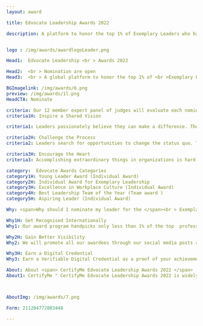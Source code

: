 ```yaml
---
layout: award

title: Edvocate Leadership Awards 2022

description: A platform to honor the top 1% of Exemplary Leaders who have led ordinary people in accomplishing extraordinary outcomes in the field of Education and Education Technology.


logo : /img/awards/awardlogoLeader.png

Head1:  Edvocate Leadership <br > Awards 2022 

Head2:  <br > Nomination are open 
Head3:  <br > A global platform to honor the top 1% of <br >Exemplary Leaders who have lead ordinary people in <br >accomplishing extraordinary outcomes <br >in the field of Education and Education Technology.

BGImagelink: /img/awards/6.png
preview: /img/awards/1l.png
HeadCTA: Nominate

criteria: Our 12 member expert panel of judges will evaluate each nomination primarily based on the below three criteria
criteria1H: Inspire a Shared Vision

criteria1: Leaders passionately believe they can make a difference. They envision the future and create an ideal and unique image of what the organization can become. Through their magnetism and persuasion, leaders enlist others in their dreams. They breathe life into their visions and get people to see exciting possibilities for the future.

criteria2H: Challenge the Process
criteria2: Leaders search for opportunities to change the status quo. They look for innovative ways to improve the organization. In doing so, they experiment and take risks. Since complex change threatens to overwhelm people and stifle action, leaders set interim goals so that people can achieve small wins as they work toward larger objectives. Effective leaders unravel bureaucracy when it impedes action. 

criteria3H: Encourage the Heart 
criteria3: Accomplishing extraordinary things in organizations is hard work. To keep hope and determination alive, leaders recognize the contributions that individuals make. In every winning team, the members need to share in the rewards of their efforts, so leaders celebrate accomplishments. They make people feel like heroes.

category:  Edvocate Awards Categories
category1H: Young Leader Award (Individual Award)
category2H: Individual Award for Exemplary Leadership
category3H: Excellence in Workplace Culture (Individual Award)
category4H: Best Leadership Team of the Year (Team award )
category5H: Aspiring Leader (Individual Award)

Why: <span>Why should I nominate my leader for the </span><br > Exemplary Leadership Awards 2021 <span>?</span>

Why1H: Get Recognised Internationally  
Why1: Our award program handpicks only less than 1% of the top  professionals. To be recognized in the top one percentage means you are the best in the industry across the globe. You deserve to be recognized for your hard work. Nominate yourself and your team now.

Why2H: Gain Better Visibility
Why2: We will promote all our awardees through our social media posts and channels across Linkedin, Facebook, Twitter,  Instagram, Our Blog posts, etc. Our subscribers all across the globe will have access to this content and this will enable you gain more visibility and improve your personal / organization's branding. 

Why3H: Earn a Digital Credential 
Why3: Earn a Verifiable Digital Credential as a proof of your achievement. The awarded digital credentials can be shared across various social media platforms and also can be added to your LinkedIn profile. You will also be allowed to use the badge , certificate in your resume and email signatures. 

About: About <span> CertifyMe Edvocate Leadership Awards 2022 </span>
About1: CertifyMe " CertifyMe Edvocate Leadership Awards 2022 is widely recognized across the corporate spectrum as the top honors for individual and team achievements in across all domains . All organizations, public and private, for profit and non-profit, large and small may submit nominations. Leaders are key functions in any corporate firm, but unfortunately, professionals in this field of work are seldom recognized and often neglected to be appreciated for their selfless efforts. 



AboutImg: /img/awards/7.png

Form: 211204772803448

---
```


